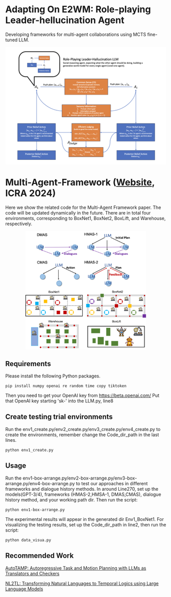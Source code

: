# Adapting On E2WM: Role-playing Leader-hellucination Agent
Developing frameworks for multi-agent collaborations using MCTS fine-tuned LLM.
<div align=center>
<img src="rplh.png" width = "640" alt="struct" align=center />
</div>

# Multi-Agent-Framework ([Website](https://yongchao98.github.io/MIT-REALM-Multi-Robot/), ICRA 2024)
Here we show the related code for the Multi-Agent Framework paper. The code will be updated dynamically in the future. There are in total four environments, corresponding to BoxNet1, BoxNet2, BoxLift, and Warehouse, respectively.

<div align="center">
    <img src="Github-figures/main_figure.png" alt="Main image" width="75%"/>
</div>

## Requirements
Please install the following Python packages.
```
pip install numpy openai re random time copy tiktoken
```

Then you need to get your OpenAI key from https://beta.openai.com/
Put that OpenAI key starting 'sk-' into the LLM.py, line8

## Create testing trial environments
Run the env1_create.py/env2_create.py/env3_create.py/env4_create.py to create the environments, remember change the Code_dir_path in the last lines.

```
python env1_create.py
```

## Usage
Run the env1-box-arrange.py/env2-box-arrange.py/env3-box-arrange.py/env4-box-arrange.py to test our approaches in different frameworks and dialogue history methods. In around Line270, set up the models(GPT-3/4), frameworks (HMAS-2,HMSA-1, DMAS,CMAS), dialogue history method, and your working path dir. Then run the script:

```
python env1-box-arrange.py
```

The experimental results will appear in the generated dir Env1_BoxNet1. For visualizing the testing results, set up the Code_dir_path in line2, then run the script:

```
python data_visua.py
```

## Recommended Work

[AutoTAMP: Autoregressive Task and Motion Planning with LLMs as Translators and Checkers](https://arxiv.org/pdf/2306.06531.pdf)

[NL2TL: Transforming Natural Languages to Temporal Logics using Large Language Models](https://arxiv.org/pdf/2305.07766.pdf)
